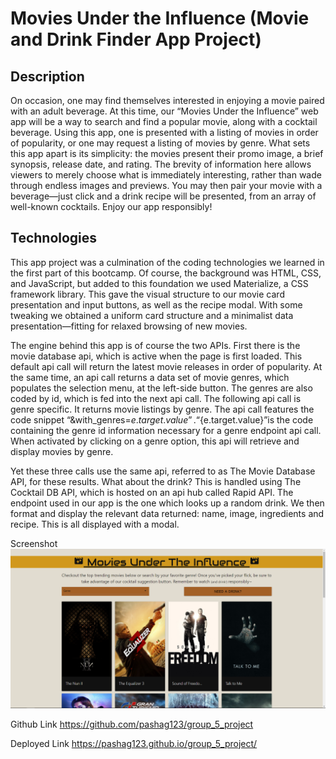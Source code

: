 # Movies Under the Influence (Movie and Drink Finder App Project)

## Description
On occasion, one may find themselves interested in enjoying a movie paired with an adult beverage.  At this time, our “Movies Under the Influence” web app will be a way to search and find a popular movie, along with a cocktail beverage.  Using this app, one is presented with a listing of movies in order of popularity, or one may request a listing of movies by genre.  What sets this app apart is its simplicity: the movies present their promo image, a brief synopsis, release date, and rating.  The brevity of information here allows viewers to merely choose what is immediately interesting, rather than wade through endless images and previews.  You may then pair your movie with a beverage—just click and a drink recipe will be presented, from an array of well-known cocktails.  Enjoy our app responsibly!

## Technologies
This app project was a culmination of the coding technologies we learned in the first part of this bootcamp.  Of course, the background was HTML, CSS, and JavaScript, but added to this foundation we used Materialize, a CSS framework library.  This gave the visual structure to our movie card presentation and input buttons, as well as the recipe modal.  With some tweaking we obtained a uniform card structure and a minimalist data presentation—fitting for relaxed browsing of new movies.

The engine behind this app is of course the two APIs.  First there is the movie database api, which is active when the page is first loaded.  This default api call will return the latest movie releases in order of popularity. At the same time, an api call returns a data set of movie genres, which populates the selection menu, at the left-side button.  The genres are also coded by id, which is fed into the next api call.  The following api call is genre specific.  It returns movie listings by genre.  The api call features the code snippet “&with_genres=${e.target.value}”.  “${e.target.value}”is the code containing the genre id information necessary for a genre endpoint api call.  When activated by clicking on a genre option, this api will retrieve and display movies by genre.

Yet these three calls use the same api, referred to as The Movie Database API, for these results.  What about the drink?  This is handled using The Cocktail DB API, which is hosted on an api hub called Rapid API.  The endpoint used in our app is the one which looks up a random drink.  We then format and display the relevant data returned: name, image, ingredients and recipe.  This is all displayed with a modal.  

Screenshot
<img src="./assets/images/Screenshot 2023-10-09 222855.png">


Github Link
https://github.com/pashag123/group_5_project

Deployed Link
https://pashag123.github.io/group_5_project/



